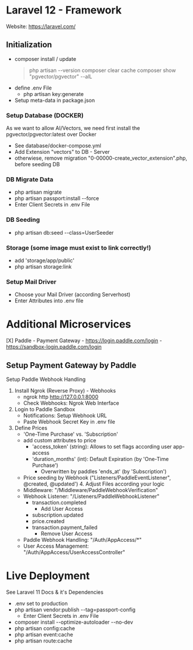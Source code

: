 # Laravel 12 - Framework
Website: https://laravel.com/

## Initialization
  - composer install / update
    > php artisan --version
    > composer clear cache
    > composer show "pgvector/pgvector" --alL
  - define .env File
    - php artisan key:generate
  - Setup meta-data in package.json

### Setup Database (DOCKER)
As we want to allow AI/Vectors, we need first install the pgvector/pgvector:latest over Docker
  - See database/docker-compose.yml
  - Add Extension "vectors" to DB - Server
  - otherwiese, remove migration "0-00000-create_vector_extension".php, before seeding DB

### DB Migrate Data
  - php artisan migrate
  - php artisan passport:install --force
  - Enter Client Secrets in .env File

### DB Seeding
  - php artisan db:seed --class=UserSeeder

### Storage (some image must exist to link correctly!)
  - add 'storage/app/public'
  - php artisan storage:link

### Setup Mail Driver
  - Choose your Mail Driver (according Serverhost)
  - Enter Attributes into .env file

# Additional Microservices
[X] Paddle - Payment Gateway
    - https://login.paddle.com/login
    - https://sandbox-login.paddle.com/login

## Setup Payment Gateway by Paddle
Setup Paddle Webhook Handling
   1. Install Ngrok (Reverse Proxy) - Webhooks
      - ngrok http http://127.0.0.1:8000
      - Check Webhooks: Ngrok Web Interface
   2. Login to Paddle Sandbox
      - Notifications: Setup Webhook URL
      - Paste Webhook Secret Key in .env file
   3. Define Prices
      - 'One-Time Purchase' vs. 'Subscription'
      - add custom attributes to price
         - 'access_token' (string): Allows to set flags according user app-access
         - 'duration_months' (int): Default Expiration (by 'One-Time Purchase')
            - Overwritten by paddles 'ends_at' (by 'Subscription')
      - Price seeding by Webhook ("Listeners/PaddleEventListener", @created, @updated')
    4. Adjust Files according your logic
      - Middleware: "/Middleware/PaddleWebhookVerification"
      - Webhook Listener: "/Listeners/PaddleWebhookListener"
        - transaction.completed
          - Add User Access
        - subscription.updated
        - price.created
        - transaction.payment_failed
          - Remove User Access
      - Paddle Webhook Handling: "/Auth/AppAccess/*"
      - User Access Management: "/Auth/AppAccess/UserAccessController"

 # Live Deployment
 See Laravel 11 Docs & it's Dependencies
  - .env set to production
  - php artisan vendor:publish --tag=passport-config
    - Enter Client Secrets in .env File
  - composer install --optimize-autoloader --no-dev
  - php artisan config:cache
  - php artisan event:cache
  - php artisan route:cache
